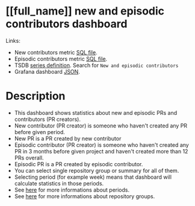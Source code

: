 <h1 id="dashboard-header">[[full_name]] new and episodic contributors dashboard</h1>
<p>Links:</p>
<ul>
<li>New contributors metric <a href="https://github.com/cncf/devstats/blob/master/metrics/shared/new_contributors.sql" target="_blank">SQL file</a>.</li>
<li>Episodic contributors metric <a href="https://github.com/cncf/devstats/blob/master/metrics/shared/episodic_contributors.sql" target="_blank">SQL file</a>.</li>
<li>TSDB <a href="https://github.com/cncf/devstats/blob/master/metrics/kubernetes/metrics.yaml" target="_blank">series definition</a>. Search for <code>New and episodic contributors</code></li>
<li>Grafana dashboard <a href="https://github.com/cncf/devstats/blob/master/grafana/dashboards/[[lower_name]]/new-and-episodic-contributors.json" target="_blank">JSON</a>.</li>
</ul>
<h1 id="description">Description</h1>
<ul>
<li>This dashboard shows statistics about new and episodic PRs and contributors (PR creators).</li>
<li>New contributor (PR creator) is someone who haven't created any PR before given period.</li>
<li>New PR is a PR created by new contributor</li>
<li>Episodic contributor (PR creator) is someone who haven't created any PR in 3 months before given project and haven't created more than 12 PRs overall.</li>
<li>Episodic PR is a PR created by episodic contributor.</li>
<li>You can select single repository group or summary for all of them.</li>
<li>Selecting period (for example week) means that dashboard will calculate statistics in those periods.</li>
<li>See <a href="https://github.com/cncf/devstats/blob/master/docs/periods.md" target="_blank">here</a> for more informations about periods.</li>
<li>See <a href="https://github.com/cncf/devstats/blob/master/docs/repository_groups.md" target="_blank">here</a> for more informations about repository groups.</li>
</ul>
